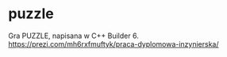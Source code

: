 # puzzle
Gra PUZZLE, napisana w C++ Builder 6.
https://prezi.com/mh6rxfmuftyk/praca-dyplomowa-inzynierska/
